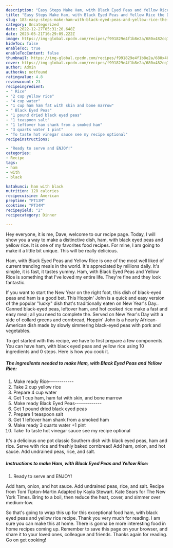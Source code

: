 ```yaml
---
description: "Easy Steps Make Ham, with Black Eyed Peas and Yellow Rice the Delicious"
title: "Easy Steps Make Ham, with Black Eyed Peas and Yellow Rice the Delicious"
slug: 183-easy-steps-make-ham-with-black-eyed-peas-and-yellow-rice-the-delicious
category: Uncategorized
date: 2022-12-27T05:31:20.648Z
date: 2023-05-21T16:29:09.222Z
image: https://img-global.cpcdn.com/recipes/f991829e4f1b8e2a/680x482cq70/ham-with-black-eyed-peas-and-yellow-rice-recipe-main-photo.jpg
hideToc: false
enableToc: true
enableTocContent: false
thumbnail: https://img-global.cpcdn.com/recipes/f991829e4f1b8e2a/680x482cq70/ham-with-black-eyed-peas-and-yellow-rice-recipe-main-photo.jpg
cover: https://img-global.cpcdn.com/recipes/f991829e4f1b8e2a/680x482cq70/ham-with-black-eyed-peas-and-yellow-rice-recipe-main-photo.jpg
author: Admin
authorAv: notfound
ratingvalue: 4.8
reviewcount: 23
recipeingredient:
- " Rice"
- "2 cup yellow rice"
- "4 cup water"
- "1 cup ham ham fat with skin and bone marrow"
- " Black Eyed Peas"
- "1 pound dried black eyed peas"
- "1 teaspoon salt"
- "1 leftover ham shank from a smoked ham"
- "3 quarts water 1 pint"
- "To taste hot vinegar sauce see my recipe optional"
recipeinstructions:

- "Ready to serve and ENJOY!"
categories:
- Recipe
tags:
- ham
- with
- black

katakunci: ham with black 
nutrition: 128 calories
recipecuisine: American
preptime: "PT13M"
cooktime: "PT34M"
recipeyield: "2"
recipecategory: Dinner

---
```



Hey everyone, it is me, Dave, welcome to our recipe page. Today, I will show you a way to make a distinctive dish, ham, with black eyed peas and yellow rice. It is one of my favorites food recipes. For mine, I am going to make it a little bit unique. This will be really delicious.

Ham, with Black Eyed Peas and Yellow Rice is one of the most well liked of current trending meals in the world. It's appreciated by millions daily. It's simple, it is fast, it tastes yummy. Ham, with Black Eyed Peas and Yellow Rice is something that I've loved my entire life. They're fine and they look fantastic.

If you want to start the New Year on the right foot, this dish of black-eyed peas and ham is a good bet. This Hoppin&#39; John is a quick and easy version of the popular &#34;lucky&#34; dish that&#39;s traditionally eaten on New Year&#39;s Day.. Canned black-eyed peas, leftover ham, and hot cooked rice make a fast and easy meal; all you need to complete the. Served on New Year&#39;s Day with a side of collard greens and cornbread, Hoppin&#39; John is a hearty African-American dish made by slowly simmering black-eyed peas with pork and vegetables.


To get started with this recipe, we have to first prepare a few components. You can have ham, with black eyed peas and yellow rice using 10 ingredients and 0 steps. Here is how you cook it.

<!--inarticleads1-->

##### The ingredients needed to make Ham, with Black Eyed Peas and Yellow Rice:

1. Make ready  Rice------------
1. Take 2 cup yellow rice
1. Prepare 4 cup water
1. Get 1 cup ham, ham fat with skin, and bone marrow
1. Make ready  Black Eyed Peas-------------
1. Get 1 pound dried black eyed peas
1. Prepare 1 teaspoon salt
1. Get 1 leftover ham shank from a smoked ham
1. Make ready 3 quarts water +1 pint
1. Take To taste hot vinegar sauce see my recipe optional


It&#39;s a delicious one pot classic Southern dish with black eyed peas, ham and rice. Serve with rice and freshly baked cornbread! Add ham, onion, and hot sauce. Add undrained peas, rice, and salt. 

<!--inarticleads2-->

##### Instructions to make Ham, with Black Eyed Peas and Yellow Rice:


1. Ready to serve and ENJOY!

Add ham, onion, and hot sauce. Add undrained peas, rice, and salt. Recipe from Toni Tipton-Martin Adapted by Kayla Stewart. Kate Sears for The New York Times. Bring to a boil, then reduce the heat, cover, and simmer over medium-low. 

So that's going to wrap this up for this exceptional food ham, with black eyed peas and yellow rice recipe. Thank you very much for reading. I am sure you can make this at home. There is gonna be more interesting food in home recipes coming up. Remember to save this page on your browser, and share it to your loved ones, colleague and friends. Thanks again for reading. Go on get cooking!
